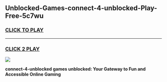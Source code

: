 
## Unblocked-Games-connect-4-unblocked-Play-Free-5c7wu
<h3>
<a href="https://premium76.site?title=connect-4-unblocked&ref=23A">CLICK TO PLAY</a></h3>
<hr>

<h3>
<a href="https://premium76.site?title=connect-4-unblocked&ref=23A">CLICK 2 PLAY</a>
  
</h3>

<a href="https://premium76.site?title=connect-4-unblocked&ref=23A"><img src="https://clearcache.store/games.png"></a>


**connect-4-unblocked games unblocked: Your Gateway to Fun and Accessible Online Gaming**
